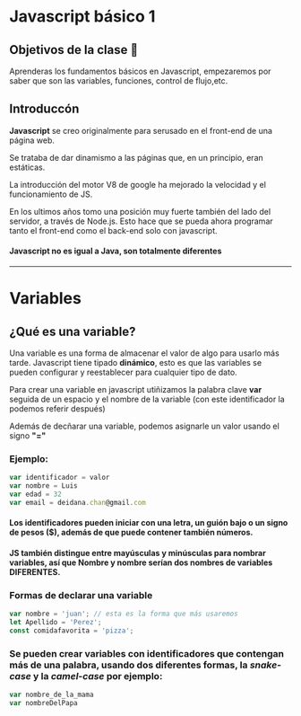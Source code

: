 # Javascript básico 1

## Objetivos de la clase 🎯

Aprenderas los fundamentos básicos en Javascript, empezaremos por saber que son las variables, funciones, control de flujo,etc.

## Introduccón

**Javascript** se creo originalmente para serusado en el front-end de una página web.

Se trataba de dar dinamismo a las páginas que, en un principio, eran estáticas.

La introducción del motor V8 de google ha mejorado la velocidad y el funcionamiento de JS. 

En los ultimos años tomo una posición muy fuerte también del lado del servidor, a través de Node.js.
Esto hace que se pueda ahora programar tanto el front-end como el back-end solo con javascript.

#### Javascript no es igual a Java, son totalmente diferentes

---
# Variables

## ¿Qué es una variable?

Una variable es una forma de almacenar el valor de algo para usarlo más tarde.
Javascript tiene tipado **dinámico**, esto es que las variables se pueden configurar y reestablecer para cualquier tipo de dato.

Para crear una variable en javascript utiñizamos la palabra clave **var** seguida de un espacio y el nombre de la variable (con este identificador la podemos referir después)

Además de decñarar una variable, podemos asignarle un valor usando el signo **"="**

### Ejemplo:
``` javascript
var identificador = valor
var nombre = Luis
var edad = 32
var email = deidana.chan@gmail.com
```

#### Los identificadores pueden iniciar con una letra, un guión bajo o un signo de pesos ($), además de que puede contener también números.

#### JS también distingue entre mayúsculas y minúsculas para nombrar variables, así que Nombre y nombre serían dos nombres de variables DIFERENTES.

### Formas de declarar una variable
```Javascript
var nombre = 'juan'; // esta es la forma que más usaremos
let Apellido = 'Perez';
const comidafavorita = 'pizza';
```

### Se pueden crear variables con identificadores que contengan más de una palabra, usando dos diferentes formas, la *snake-case* y la *camel-case* por ejemplo:

```javascript
var nombre_de_la_mama
var nombreDelPapa
```
